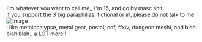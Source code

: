 # 
<br> I'm whatever you want to call me,, I'm 15, and go by masc shit.
<br> if you support the 3 big paraphilias, fictional or irl, please do not talk to me
<br> ![image](https://github.com/user-attachments/assets/9e618cbd-56e7-4f79-8a80-900242f36b86)
<br> i like metalocalypse, metal gear, postal, cof, ffxiv, dungeon meshi, and blah blah blah.. a LOT more!!
